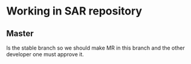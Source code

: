# Working in SAR repository

## Master

Is the stable branch so we should make MR in this branch and the other developer one must approve it.